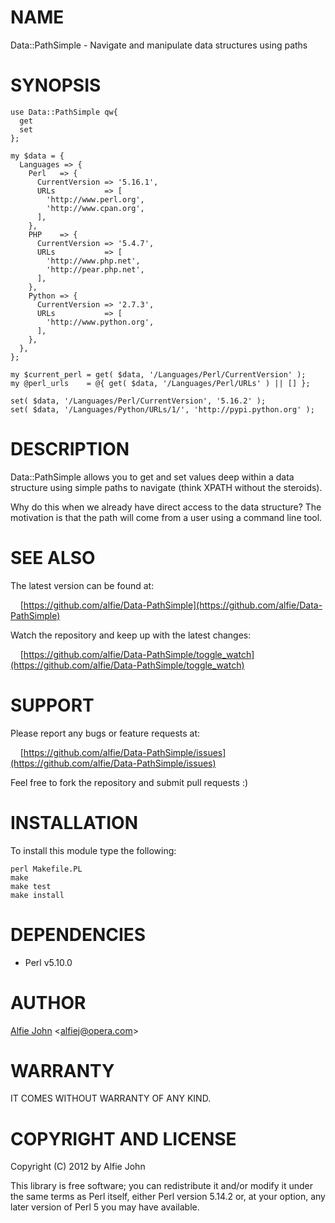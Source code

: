 # NAME

Data::PathSimple - Navigate and manipulate data structures using paths

# SYNOPSIS

    use Data::PathSimple qw{
      get
      set
    };
    
    my $data = {
      Languages => {
        Perl   => {
          CurrentVersion => '5.16.1',
          URLs           => [
            'http://www.perl.org',
            'http://www.cpan.org',
          ],
        },
        PHP    => {
          CurrentVersion => '5.4.7',
          URLs           => [
            'http://www.php.net',
            'http://pear.php.net',
          ],
        },
        Python => {
          CurrentVersion => '2.7.3',
          URLs           => [
            'http://www.python.org',
          ],
        },
      },
    };

    my $current_perl = get( $data, '/Languages/Perl/CurrentVersion' );
    my @perl_urls    = @{ get( $data, '/Languages/Perl/URLs' ) || [] };
    
    set( $data, '/Languages/Perl/CurrentVersion', '5.16.2' );
    set( $data, '/Languages/Python/URLs/1/', 'http://pypi.python.org' );

# DESCRIPTION

Data::PathSimple allows you to get and set values deep within a data structure
using simple paths to navigate (think XPATH without the steroids).

Why do this when we already have direct access to the data structure? The
motivation is that the path will come from a user using a command line tool.

# SEE ALSO

The latest version can be found at:

&nbsp;&nbsp;&nbsp;&nbsp;[https://github.com/alfie/Data-PathSimple](https://github.com/alfie/Data-PathSimple)

Watch the repository and keep up with the latest changes:

&nbsp;&nbsp;&nbsp;&nbsp;[https://github.com/alfie/Data-PathSimple/toggle_watch](https://github.com/alfie/Data-PathSimple/toggle_watch)

# SUPPORT

Please report any bugs or feature requests at:

&nbsp;&nbsp;&nbsp;&nbsp;[https://github.com/alfie/Data-PathSimple/issues](https://github.com/alfie/Data-PathSimple/issues)

Feel free to fork the repository and submit pull requests :)

# INSTALLATION

To install this module type the following:

    perl Makefile.PL
    make
    make test
    make install

# DEPENDENCIES

* Perl v5.10.0

# AUTHOR

[Alfie John](https://github.com/alfie) &lt;[alfiej@opera.com](mailto:alfiej@opera.com)&gt;

# WARRANTY

IT COMES WITHOUT WARRANTY OF ANY KIND.

# COPYRIGHT AND LICENSE

Copyright (C) 2012 by Alfie John

This library is free software; you can redistribute it and/or modify
it under the same terms as Perl itself, either Perl version 5.14.2 or,
at your option, any later version of Perl 5 you may have available.
